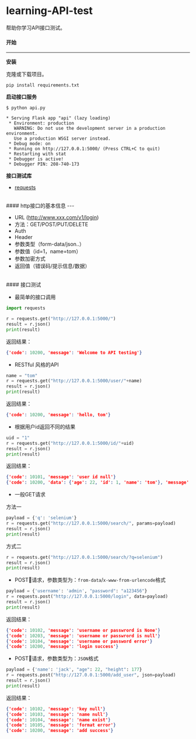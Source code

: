 # learning-API-test

帮助你学习API接口测试。

#### 开始
---

__安装__

克隆或下载项目。

```shell
pip install requirements.txt
```

__启动接口服务__

```shell
$ python api.py

* Serving Flask app "api" (lazy loading)
 * Environment: production
   WARNING: Do not use the development server in a production environment.
   Use a production WSGI server instead.
 * Debug mode: on
 * Running on http://127.0.0.1:5000/ (Press CTRL+C to quit)
 * Restarting with stat
 * Debugger is active!
 * Debugger PIN: 208-740-173
```
__接口测试库__

* [requests](https://2.python-requests.org//zh_CN/latest/user/quickstart.html)

<br>
#### http接口的基本信息
---

* URL (http://www.xxx.com/v1/login)
* 方法：GET/POST/PUT/DELETE
* Auth 
* Header
* 参数类型（form-data/json..）
* 参数值（id=1，name=tom）
* 参数加密方式
* 返回值（错误码/提示信息/数据）

<br>
#### 接口测试

* 最简单的接口调用
```python
import requests

r = requests.get("http://127.0.0.1:5000/")
result = r.json()
print(result)
```
返回结果：
```json
{'code': 10200, 'message': 'Welcome to API testing'}
```

* RESTful 风格的API

```python
name = "tom"
r = requests.get("http://127.0.0.1:5000/user/"+name)
result = r.json()
print(result)
```

返回结果：

```json
{'code': 10200, 'message': 'hello, tom'}
```

* 根据用户id返回不同的结果
```python
uid = "1"
r = requests.get("http://127.0.0.1:5000/id/"+uid)
result = r.json()
print(result)

```

返回结果：

```json
{'code': 10101, 'message': 'user id null'}
{'code': 10200, 'data': {'age': 22, 'id': 1, 'name': 'tom'}, 'message': 'success'}

```

* 一般GET请求

方法一
```python
payload = {'q': 'selenium'}
r = requests.get("http://127.0.0.1:5000/search/", params=payload)
result = r.json()
print(result)
```

方式二
```python
r = requests.get("http://127.0.0.1:5000/search/?q=selenium")
result = r.json()
print(result)
```

* POST请求，参数类型为：```from-data```/```x-www-from-urlencode```格式

```python
payload = {'username': 'admin', "password": "a123456"}
r = requests.post("http://127.0.0.1:5000/login", data=payload)
result = r.json()
print(result)
```

返回结果：

```json
{'code': 10102, 'message': 'username or passwrord is None'}
{'code': 10203, 'message': 'username or passwrord is null'}
{'code': 10104, 'message': 'username or password error'}
{'code': 10200, 'message': 'login success'}

```

* POST请求，参数类型为：```JSON```格式

```python
payload = {'name': 'jack', "age": 22, "height": 177}
r = requests.post("http://127.0.0.1:5000/add_user", json=payload)
result = r.json()
print(result)
```

返回结果：

```json
{'code': 10102, 'message': 'key null'}
{'code': 10103, 'message': 'name null'}
{'code': 10104, 'message': 'name exist'}
{'code': 10105, 'message': 'format error'}
{'code': 10200, 'message': 'add success'}

```